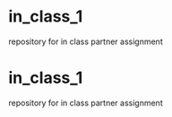 # in_class_1
repository for in class partner assignment
# in_class_1
repository for in class partner assignment
